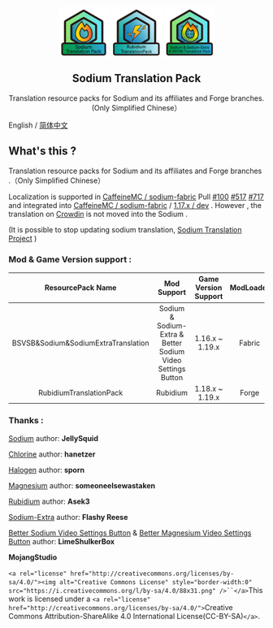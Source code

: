 <p align="center">
 <img width="100px" src="icons/PackIcon/bitmap-png/SodiumPack.png" align="center" alt="" />
 <img width="100px" src="icons/PackIcon/bitmap-png/RubidiumPack.png" align="center" alt="" />
 <img width="100px" src="icons/PackIcon/bitmap-png/SodiumAllPack.png" align="center" alt="" />
 <h2 align="center">Sodium Translation Pack</h2>
 <p align="center">Translation resource packs for Sodium and its affiliates and Forge branches. (Only Simplified Chinese）</p>

English / [简体中文](README.md)

## What's this ?

Translation resource packs for Sodium and its affiliates and Forge branches .（Only Simplified Chinese）

Localization is supported in [CaffeineMC / sodium-fabric](https://github.com/CaffeineMC/sodium-fabric) Pull [#100](https://github.com/CaffeineMC/sodium-fabric/pull/100) [#517](https://github.com/CaffeineMC/sodium-fabric/pull/517) [#717](https://github.com/CaffeineMC/sodium-fabric/pull/717) and integrated into [CaffeineMC / sodium-fabric](https://github.com/CaffeineMC/sodium-fabric) / [1.17.x / dev](https://github.com/CaffeineMC/sodium-fabric/tree/1.17.x/dev) . However , the translation on [Crowdin](https://crowdin.com/translate/sodium-fabric) is not moved into the Sodium .

(It is possible to stop updating sodium translation,  [Sodium Translation Project](https://gist.github.com/amnotbananaama/6cfd6ce27e3258d50db6a4fd9291aa94) )

### Mod & Game Version support :

|          ResourcePack Name          |                          Mod Support                          | Game Version Support | ModLoader |
| :---------------------------------: | :-----------------------------------------------------------: |:--------------------:| :-------: |
| BSVSB&Sodium&SodiumExtraTranslation |  Sodium & Sodium-Extra & Better Sodium Video Settings Button  |   1.16.x ~ 1.19.x    |  Fabric  |
|         RubidiumTranslationPack         |                      Rubidium                     |   1.18.x ~ 1.19.x    |   Forge   |

### Thanks :

[Sodium](https://github.com/jellysquid3/sodium-fabric) author: **JellySquid**

[Chlorine](https://github.com/HalogenMods/Chlorine) author: **hanetzer**

[Halogen](https://github.com/spoorn/sodium-forge) author: **sporn**

[Magnesium](https://github.com/Someone-Else-Was-Taken/Magnesium) author: **someoneelsewastaken**

[Rubidium](https://github.com/Asek3/Rubidium) author: **Asek3**

[Sodium-Extra](https://github.com/FlashyReese/sodium-extra-fabric) author: **Flashy Reese**

[Better Sodium Video Settings Button](https://github.com/LimeShulkerBox/better-sodium-video-settings) & [Better Magnesium Video Settings Button](https://github.com/LimeShulkerBox/better-magnesium-video-settings-button) author: **LimeShulkerBox**

**MojangStudio**

`<a rel="license" href="http://creativecommons.org/licenses/by-sa/4.0/"><img alt="Creative Commons License" style="border-width:0" src="https://i.creativecommons.org/l/by-sa/4.0/88x31.png" />``</a>`This work is licensed under a `<a rel="license" href="http://creativecommons.org/licenses/by-sa/4.0/">`Creative Commons Attribution-ShareAlike 4.0 International License(CC-BY-SA)`</a>`.

